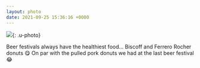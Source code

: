 ```yaml
---
layout: photo
date: 2021-09-25 15:36:16 +0000
---
```

![](https://colinseymour.co.uk/img/63140f87f022.jpeg){: .u-photo}
  
Beer festivals always have the healthiest food… Biscoff and Ferrero Rocher donuts 😋 On par with the pulled pork donuts we had at the last beer festival 😂
